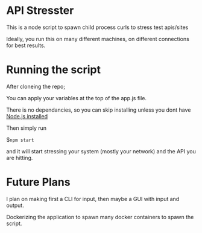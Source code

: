 # API Stresster

This is a node script to spawn child process curls to stress test apis/sites

Ideally, you run this on many different machines, on different connections for best results.

# Running the script

After cloneing the repo;

You can apply your variables at the top of the app.js file.

There is no dependancies, so you can skip installing unless you dont have [Node.js installed](https://nodejs.org/en/download/)

Then simply run

$`npm start`

and it will start stressing your system (mostly your network) and the API you are hitting.

# Future Plans

I plan on making first a CLI for input, then maybe a GUI with input and output.

Dockerizing the application to spawn many docker containers to spawn the script.
